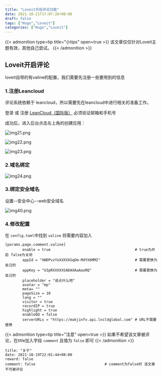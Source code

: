 ```yaml
---
title: "Loveit开启评论功能"
date: 2021-10-21T17:07:26+08:00
draft: false
tags: ["Hugo","Loveit"]
categories: ["Hugo","Loveit"]
---
```


{{< admonition type=tip title="小tips" open=true >}} 
该文章仅仅针对Loveit主题有效，其他自己尝试。 
{{< /admonition >}}

## Loveit开启评论
loveit自带的有valine的配置，我们需要先注册一些要用到的信息

### 1.注册Leancloud 

评论系统依赖于 leancloud，所以需要先在leancloud中进行相关的准备工作。

登录 或 注册 [LeanCloud（国际版）](https://leancloud.app/) 必须验证邮箱和手机号

成功后，进入后台点击左上角的创建应用：

![img21.png](/img/img21.png)

![img22.png](/img/img22.png)

![img23.png](/img/img23.png)

### 2.域名绑定

![img24.png](/img/img24.png)

### 3.绑定安全域名

设置--安全中心--web安全域名


![img40.png](/img/img40.png)

### 4.修改配置
在 `config.toml`中找到 `valine` 将需要内容加入

```
[params.page.comment.valine]
        enable = true                                       # true为开启 false为关闭
        appId = "XWDPvzYoXXXXXGqOm-MdYXbMMI"                # 需要更换为自己的
        appKey = "U3pRXXXXXSADAXAaAaoRQ"                    # 需要更换为自己的
        placeholder = "说点什么吧"
        avatar = "mp"
        meta= ""
        pageSize = 10
        lang = ""
        visitor = true
        recordIP = true
        highlight = true
        enableQQ = false
        serverURLs = "https://mukjinfv.api.lncldglobal.com" # URL不需要替换
```

{{< admonition type=tip title="注意" open=true >}} 
如果不希望该文章被评论，在title加入字段 `comment` 且值为 `false` 即可
{{< /admonition >}}
```code
title: "关于"
date: 2021-10-19T22:01:44+08:00
reward: false
comment: false                                # comment为false时 该文章不可被评论
```
